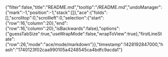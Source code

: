 {"filter":false,"title":"README.md","tooltip":"/README.md","undoManager":{"mark":-1,"position":-1,"stack":[]},"ace":{"folds":[],"scrolltop":0,"scrollleft":0,"selection":{"start":{"row":16,"column":20},"end":{"row":16,"column":20},"isBackwards":false},"options":{"guessTabSize":true,"useWrapMode":false,"wrapToView":true},"firstLineState":{"row":26,"mode":"ace/mode/markdown"}},"timestamp":1428192847000,"hash":"1740123f02caa990105a4248545ca4bdfc9acda1"}